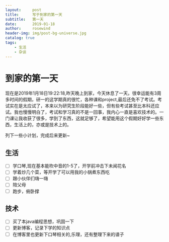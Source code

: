 ```yaml
---
layout:     post
title:      写于到家的第一天
subtitle:   第一天
date:       2019-01-18
author:     rosewind
header-img: img/post-bg-universe.jpg
catalog: true
tags:
    - 生活
    - 杂谈
---
```


# 到家的第一天

现在是2019年1月18日19:22:18,昨天晚上到家，今天休息了一天。很幸运能有3周多时间的假期，研一的这学期真的很忙，各种课和project,最后还免不了考试。考试实在是太应试了，本来以为研究生阶段能好一些，但有些考试甚至比本科还应试。我也慢慢明白了，考试和学习真的不是一回事，我内心一直是喜欢技术的。一门课让我收获了很多，学到了东西，这就足够了，希望能用这个假期好好学一些东西，生活上的，亦或是技术上的。

列下一些小计划，完成后来更新~

##  生活

- [ ] 学口琴,现在基本能吹中音的1-5了，开学前冲击下未闻花名
- [ ] 学着炒几个菜，等开学了可以用我的小锅煮东西吃
- [ ] 跟小伙伴们嗨一嗨
- [ ] 陪父母
- [ ] 跑步，俯卧撑

## 技术

- [ ] 买了本java编程思想，巩固一下
- [ ] 更新博客，记录下学的知识点
- [ ] 在博客里也更新下口琴相关的,乐理，还有整理下来的谱子
